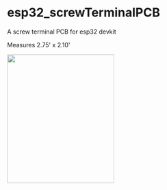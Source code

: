 # esp32_screwTerminalPCB
A screw terminal PCB for esp32 devkit

Measures 2.75' x 2.10'

<img src="https://user-images.githubusercontent.com/94538153/182878853-4d56c12e-f4e4-4e6c-a3a1-9401ffd92b30.png" width="250" height="300"/>

